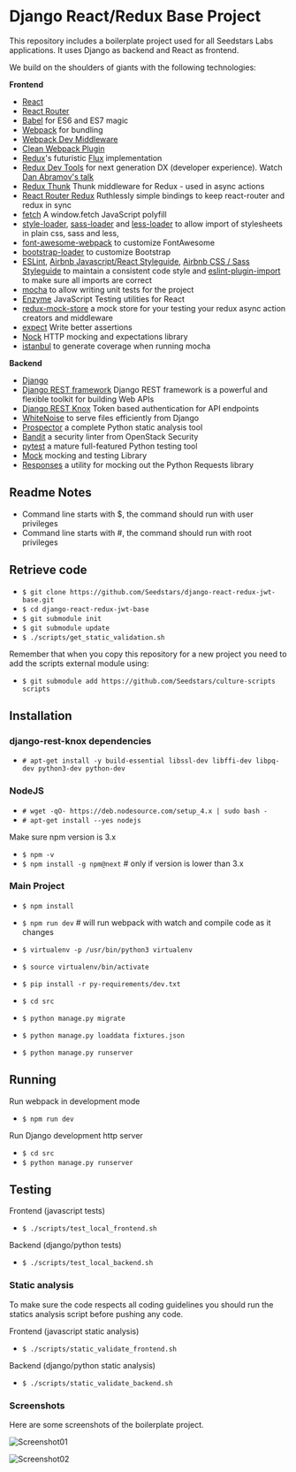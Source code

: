 # Django React/Redux Base Project

This repository includes a boilerplate project used for all Seedstars Labs applications. It uses Django as backend and React as frontend. 

We build on the shoulders of giants with the following technologies:

**Frontend**

* [React](https://github.com/facebook/react)
* [React Router](https://github.com/rackt/react-router)
* [Babel](http://babeljs.io) for ES6 and ES7 magic
* [Webpack](http://webpack.github.io) for bundling
* [Webpack Dev Middleware](http://webpack.github.io/docs/webpack-dev-middleware.html)
* [Clean Webpack Plugin](https://github.com/johnagan/clean-webpack-plugin)
* [Redux](https://github.com/rackt/redux)'s futuristic [Flux](https://facebook.github.io/react/blog/2014/05/06/flux.html) implementation
* [Redux Dev Tools](https://github.com/rackt/redux-devtools) for next generation DX (developer experience). Watch [Dan Abramov's talk](https://www.youtube.com/watch?v=xsSnOQynTHs)
* [Redux Thunk](https://github.com/gaearon/redux-thunk) Thunk middleware for Redux - used in async actions
* [React Router Redux](https://github.com/rackt/react-router-redux) Ruthlessly simple bindings to keep react-router and redux in sync
* [fetch](https://github.com/github/fetch) A window.fetch JavaScript polyfill
* [style-loader](https://github.com/webpack/style-loader), [sass-loader](https://github.com/jtangelder/sass-loader) and [less-loader](https://github.com/webpack/less-loader) to allow import of stylesheets in plain css, sass and less,
* [font-awesome-webpack](https://github.com/gowravshekar/font-awesome-webpack) to customize FontAwesome
* [bootstrap-loader](https://github.com/shakacode/bootstrap-loader) to customize Bootstrap
* [ESLint](http://eslint.org), [Airbnb Javascript/React Styleguide](https://github.com/airbnb/javascript), [Airbnb CSS / Sass Styleguide](https://github.com/airbnb/css) to maintain a consistent code style and [eslint-plugin-import](https://github.com/benmosher/eslint-plugin-import) to make sure all imports are correct
* [mocha](https://mochajs.org/) to allow writing unit tests for the project
* [Enzyme](http://airbnb.io/enzyme/) JavaScript Testing utilities for React
* [redux-mock-store](https://github.com/arnaudbenard/redux-mock-store) a mock store for your testing your redux async action creators and middleware
* [expect](https://github.com/mjackson/expect) Write better assertions
* [Nock](https://github.com/pgte/nock) HTTP mocking and expectations library
* [istanbul](https://github.com/gotwarlost/istanbul) to generate coverage when running mocha

**Backend**

* [Django](https://www.djangoproject.com/)
* [Django REST framework](http://www.django-rest-framework.org/) Django REST framework is a powerful and flexible toolkit for building Web APIs
* [Django REST Knox](https://github.com/James1345/django-rest-knox) Token based authentication for API endpoints
* [WhiteNoise](http://whitenoise.evans.io/en/latest/django.html) to serve files efficiently from Django
* [Prospector](http://prospector.landscape.io/en/master/) a complete Python static analysis tool
* [Bandit](https://github.com/openstack/bandit) a security linter from OpenStack Security
* [pytest](http://pytest.org/latest/) a mature full-featured Python testing tool
* [Mock](http://www.voidspace.org.uk/python/mock/) mocking and testing Library
* [Responses](https://github.com/getsentry/responses) a utility for mocking out the Python Requests library


## Readme Notes

* Command line starts with $, the command should run with user privileges
* Command line starts with #, the command should run with root privileges

## Retrieve code 

* `$ git clone https://github.com/Seedstars/django-react-redux-jwt-base.git`
* `$ cd django-react-redux-jwt-base`
* `$ git submodule init`
* `$ git submodule update`
* `$ ./scripts/get_static_validation.sh`

Remember that when you copy this repository for a new project you need to add the scripts external module using:

* `$ git submodule add https://github.com/Seedstars/culture-scripts scripts`

## Installation

### django-rest-knox dependencies

* `# apt-get install -y build-essential libssl-dev libffi-dev libpq-dev python3-dev python-dev`

### NodeJS

* `# wget -qO- https://deb.nodesource.com/setup_4.x | sudo bash -`
* `# apt-get install --yes nodejs`

Make sure npm version is 3.x
* `$ npm -v`
* `$ npm install -g npm@next` # only if version is lower than 3.x

### Main Project

* `$ npm install`
* `$ npm run dev`  # will run webpack with watch and compile code as it changes

* `$ virtualenv -p /usr/bin/python3 virtualenv`
* `$ source virtualenv/bin/activate`
* `$ pip install -r py-requirements/dev.txt`

* `$ cd src`
* `$ python manage.py migrate`
* `$ python manage.py loaddata fixtures.json`
* `$ python manage.py runserver`

## Running

Run webpack in development mode

* `$ npm run dev` 

Run Django development http server 

* `$ cd src`
* `$ python manage.py runserver`

## Testing

Frontend (javascript tests)

* `$ ./scripts/test_local_frontend.sh`

Backend (django/python tests)

* `$ ./scripts/test_local_backend.sh`


### Static analysis

To make sure the code respects all coding guidelines you should run the statics analysis script before pushing any code.


Frontend (javascript static analysis)

* `$ ./scripts/static_validate_frontend.sh`

Backend (django/python static analysis)

* `$ ./scripts/static_validate_backend.sh`

### Screenshots

Here are some screenshots of the boilerplate project.

![Screenshot01][1]  

[1]: ./screenshots/screenshot_01.png

![Screenshot02][2]  

[2]: ./screenshots/screenshot_02.png
